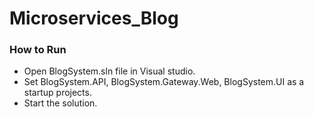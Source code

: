 # Microservices_Blog

### How to Run

- Open BlogSystem.sln file in Visual studio.
- Set BlogSystem.API, BlogSystem.Gateway.Web, BlogSystem.UI as a startup projects.
- Start the solution.